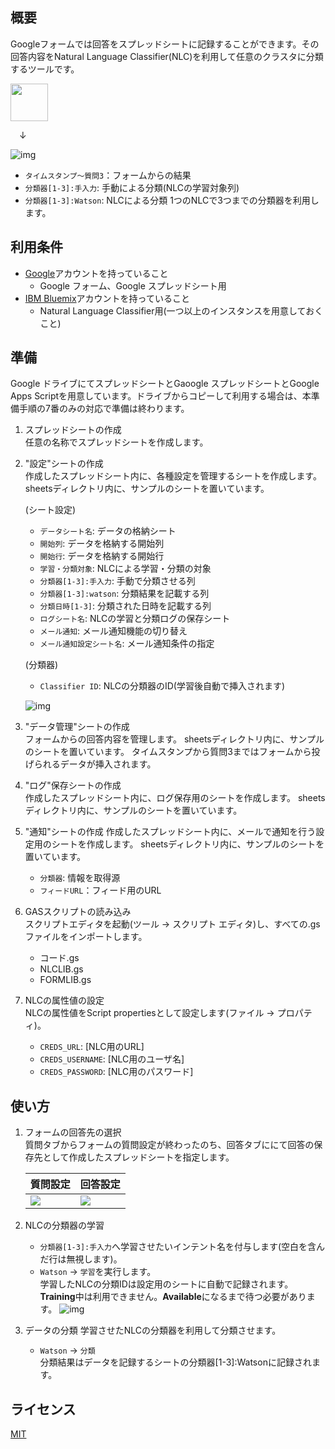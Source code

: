 ## 概要
Googleフォームでは回答をスプレッドシートに記録することができます。その回答内容をNatural Language Classifier(NLC)を利用して任意のクラスタに分類するツールです。

<img src="https://github.com/softbank-developer/gsuite_with_watson/blob/master/form/readme_images/logo.png" width="60px">

&emsp;↓

![img](https://github.com/softbank-developer/gsuite_with_watson/blob/master/form/readme_images/finished.png)

- `タイムスタンプ〜質問3`：フォームからの結果
- `分類器[1-3]:手入力`: 手動による分類(NLCの学習対象列)
- `分類器[1-3]:Watson`: NLCによる分類
1つのNLCで3つまでの分類器を利用します。


## 利用条件
- [Google](https://accounts.google.com/)アカウントを持っていること
  - Google フォーム、Google スプレッドシート用
- [IBM Bluemix](https://accounts.google.com/)アカウントを持っていること
  - Natural Language Classifier用(一つ以上のインスタンスを用意しておくこと)


## 準備
Google ドライブにてスプレッドシートとGaoogle スプレッドシートとGoogle Apps Scriptを用意しています。ドライブからコピーして利用する場合は、本準備手順の7番のみの対応で準備は終わります。

1. スプレッドシートの作成  
任意の名称でスプレッドシートを作成します。

2. "設定"シートの作成  
作成したスプレッドシート内に、各種設定を管理するシートを作成します。
sheetsディレクトリ内に、サンプルのシートを置いています。

	(シート設定)
	- `データシート名`: データの格納シート
	- `開始列`: データを格納する開始列
	- `開始行`: データを格納する開始行
	- `学習・分類対象`: NLCによる学習・分類の対象
	- `分類器[1-3]:手入力`: 手動で分類させる列
	- `分類器[1-3]:watson`: 分類結果を記載する列
	- `分類日時[1-3]`: 分類された日時を記載する列
	- `ログシート名`:  NLCの学習と分類ログの保存シート
	- `メール通知`:  メール通知機能の切り替え
	- `メール通知設定シート名`: メール通知条件の指定

	(分類器)
	- `Classifier ID`: NLCの分類器のID(学習後自動で挿入されます)

	![img](https://github.com/softbank-developer/gsuite_with_watson/blob/master/form/readme_images/config.png)

3. "データ管理"シートの作成  
フォームからの回答内容を管理します。
sheetsディレクトリ内に、サンプルのシートを置いています。
タイムスタンプから質問3まではフォームから投げられるデータが挿入されます。

4. "ログ"保存シートの作成  
作成したスプレッドシート内に、ログ保存用のシートを作成します。
sheetsディレクトリ内に、サンプルのシートを置いています。

5. "通知"シートの作成 
作成したスプレッドシート内に、メールで通知を行う設定用のシートを作成します。
sheetsディレクトリ内に、サンプルのシートを置いています。
	- `分類器`: 情報を取得源
	- `フィードURL`：フィード用のURL

6. GASスクリプトの読み込み  
スクリプトエディタを起動(ツール -> スクリプト エディタ)し、すべての.gsファイルをインポートします。
	- コード.gs
	- NLCLIB.gs
	- FORMLIB.gs

7. NLCの属性値の設定  
  NLCの属性値をScript propertiesとして設定します(ファイル -> プロパティ)。
	- `CREDS_URL`: [NLC用のURL]
	- `CREDS_USERNAME`: [NLC用のユーザ名]
	- `CREDS_PASSWORD`: [NLC用のパスワード]


## 使い方
1. フォームの回答先の選択  
質問タブからフォームの質問設定が終わったのち、回答タブににて回答の保存先として作成したスプレッドシートを指定します。

	|質問設定|回答設定| 
	|---|---| 
	|![](https://github.com/softbank-developer/gsuite_with_watson/blob/master/form/readme_images/form1.png)|![](https://github.com/softbank-developer/gsuite_with_watson/blob/master/form/readme_images/form2.png)|

2. NLCの分類器の学習
	- `分類器[1-3]:手入力`へ学習させたいインテント名を付与します(空白を含んだ行は無視します)。
	- `Watson` -> `学習`を実行します。  
	学習したNLCの分類IDは設定用のシートに自動で記録されます。
	**Training**中は利用できません。**Available**になるまで待つ必要があります。
	![img](https://github.com/softbank-developer/gsuite_with_watson/blob/master/form/readme_images/menu.png)

3. データの分類
学習させたNLCの分類器を利用して分類させます。
	- `Watson` -> `分類`  
	分類結果はデータを記録するシートの分類器[1-3]:Watsonに記録されます。


## ライセンス
[MIT](https://github.com/softbank-developer/gsuite_with_watson/blob/master/LICENSE)

